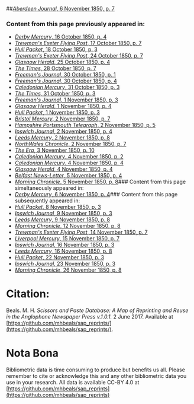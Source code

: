 ##[*Aberdeen Journal*, 6 November 1850, p. 7](https://mhbeals.github.io/sap_html/Aberdeen-Journal/Aberdeen-Journal-6-November-1850-p-7)

### Content from this page previously appeared in:
+ [*Derby Mercury*, 16 October 1850, p. 4](https://mhbeals.github.io/sap_html/Derby-Mercury/Derby-Mercury-16-October-1850-p-4)
+ [*Trewman's Exeter Flying Post*, 17 October 1850, p. 7](https://mhbeals.github.io/sap_html/Trewman's-Exeter-Flying-Post/Trewman's-Exeter-Flying-Post-17-October-1850-p-7)
+ [*Hull Packet*, 18 October 1850, p. 3](https://mhbeals.github.io/sap_html/Hull-Packet/Hull-Packet-18-October-1850-p-3)
+ [*Trewman's Exeter Flying Post*, 24 October 1850, p. 7](https://mhbeals.github.io/sap_html/Trewman's-Exeter-Flying-Post/Trewman's-Exeter-Flying-Post-24-October-1850-p-7)
+ [*Glasgow Herald*, 25 October 1850, p. 4](https://mhbeals.github.io/sap_html/Glasgow-Herald/Glasgow-Herald-25-October-1850-p-4)
+ [*The Times*, 28 October 1850, p. 7](https://mhbeals.github.io/sap_html/The-Times/The-Times-28-October-1850-p-7)
+ [*Freeman's Journal*, 30 October 1850, p. 1](https://mhbeals.github.io/sap_html/Freeman's-Journal/Freeman's-Journal-30-October-1850-p-1)
+ [*Freeman's Journal*, 30 October 1850, p. 4](https://mhbeals.github.io/sap_html/Freeman's-Journal/Freeman's-Journal-30-October-1850-p-4)
+ [*Caledonian Mercury*, 31 October 1850, p. 3](https://mhbeals.github.io/sap_html/Caledonian-Mercury/Caledonian-Mercury-31-October-1850-p-3)
+ [*The Times*, 31 October 1850, p. 3](https://mhbeals.github.io/sap_html/The-Times/The-Times-31-October-1850-p-3)
+ [*Freeman's Journal*, 1 November 1850, p. 3](https://mhbeals.github.io/sap_html/Freeman's-Journal/Freeman's-Journal-1-November-1850-p-3)
+ [*Glasgow Herald*, 1 November 1850, p. 4](https://mhbeals.github.io/sap_html/Glasgow-Herald/Glasgow-Herald-1-November-1850-p-4)
+ [*Hull Packet*, 1 November 1850, p. 3](https://mhbeals.github.io/sap_html/Hull-Packet/Hull-Packet-1-November-1850-p-3)
+ [*Bristol Mercury*, 2 November 1850, p. 7](https://mhbeals.github.io/sap_html/Bristol-Mercury/Bristol-Mercury-2-November-1850-p-7)
+ [*Hampshire Portsmouth Telegraph*, 2 November 1850, p. 5](https://mhbeals.github.io/sap_html/Hampshire-Portsmouth-Telegraph/Hampshire-Portsmouth-Telegraph-2-November-1850-p-5)
+ [*Ipswich Journal*, 2 November 1850, p. 4](https://mhbeals.github.io/sap_html/Ipswich-Journal/Ipswich-Journal-2-November-1850-p-4)
+ [*Leeds Mercury*, 2 November 1850, p. 8](https://mhbeals.github.io/sap_html/Leeds-Mercury/Leeds-Mercury-2-November-1850-p-8)
+ [*NorthWales Chronicle*, 2 November 1850, p. 7](https://mhbeals.github.io/sap_html/NorthWales-Chronicle/NorthWales-Chronicle-2-November-1850-p-7)
+ [*The Era*, 3 November 1850, p. 10](https://mhbeals.github.io/sap_html/The-Era/The-Era-3-November-1850-p-10)
+ [*Caledonian Mercury*, 4 November 1850, p. 2](https://mhbeals.github.io/sap_html/Caledonian-Mercury/Caledonian-Mercury-4-November-1850-p-2)
+ [*Caledonian Mercury*, 4 November 1850, p. 4](https://mhbeals.github.io/sap_html/Caledonian-Mercury/Caledonian-Mercury-4-November-1850-p-4)
+ [*Glasgow Herald*, 4 November 1850, p. 4](https://mhbeals.github.io/sap_html/Glasgow-Herald/Glasgow-Herald-4-November-1850-p-4)
+ [*Belfast News-Letter*, 5 November 1850, p. 4](https://mhbeals.github.io/sap_html/Belfast-News-Letter/Belfast-News-Letter-5-November-1850-p-4)
+ [*Morning Chronicle*, 5 November 1850, p. 8](https://mhbeals.github.io/sap_html/Morning-Chronicle/Morning-Chronicle-5-November-1850-p-8)### Content from this page simeltaneously appeared in:
+ [*Derby Mercury*, 6 November 1850, p. 4](https://mhbeals.github.io/sap_html/Derby-Mercury/Derby-Mercury-6-November-1850-p-4)### Content from this page subsequently appeared in:
+ [*Hull Packet*, 8 November 1850, p. 3](https://mhbeals.github.io/sap_html/Hull-Packet/Hull-Packet-8-November-1850-p-3)
+ [*Ipswich Journal*, 9 November 1850, p. 3](https://mhbeals.github.io/sap_html/Ipswich-Journal/Ipswich-Journal-9-November-1850-p-3)
+ [*Leeds Mercury*, 9 November 1850, p. 8](https://mhbeals.github.io/sap_html/Leeds-Mercury/Leeds-Mercury-9-November-1850-p-8)
+ [*Morning Chronicle*, 12 November 1850, p. 8](https://mhbeals.github.io/sap_html/Morning-Chronicle/Morning-Chronicle-12-November-1850-p-8)
+ [*Trewman's Exeter Flying Post*, 14 November 1850, p. 7](https://mhbeals.github.io/sap_html/Trewman's-Exeter-Flying-Post/Trewman's-Exeter-Flying-Post-14-November-1850-p-7)
+ [*Liverpool Mercury*, 15 November 1850, p. 7](https://mhbeals.github.io/sap_html/Liverpool-Mercury/Liverpool-Mercury-15-November-1850-p-7)
+ [*Ipswich Journal*, 16 November 1850, p. 3](https://mhbeals.github.io/sap_html/Ipswich-Journal/Ipswich-Journal-16-November-1850-p-3)
+ [*Leeds Mercury*, 16 November 1850, p. 8](https://mhbeals.github.io/sap_html/Leeds-Mercury/Leeds-Mercury-16-November-1850-p-8)
+ [*Hull Packet*, 22 November 1850, p. 3](https://mhbeals.github.io/sap_html/Hull-Packet/Hull-Packet-22-November-1850-p-3)
+ [*Ipswich Journal*, 23 November 1850, p. 3](https://mhbeals.github.io/sap_html/Ipswich-Journal/Ipswich-Journal-23-November-1850-p-3)
+ [*Morning Chronicle*, 26 November 1850, p. 8](https://mhbeals.github.io/sap_html/Morning-Chronicle/Morning-Chronicle-26-November-1850-p-8)
                    
# Citation: 

Beals. M. H. *Scissors and Paste Database: A Map of Reprinting and Reuse in the Anglophone Newspaper Press v.1.0.1.* 2 June 2017. Available at [https://github.com/mhbeals/sap_reprints/](https://github.com/mhbeals/sap_reprints/). 
                    
# Nota Bona

Bibliometric data is time consuming to produce but benefits us all. Please remember to cite or acknowledge this and any other bibliometric data you use in your research. All data is available CC-BY 4.0 at [https://github.com/mhbeals/sap_reprints](https://github.com/mhbeals/sap_reprints)
